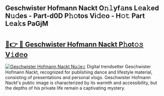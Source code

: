 ## Geschwister Hofmann Nackt O𝚗𝚕yf𝚊ns L𝚎a𝚔ed N𝚞𝚍es - Part-d0D P𝚑𝚘tos Vi𝚍𝚎o - H𝚘𝚝 Part L𝚎a𝚔s PaGjM

# <h2><a href="http://kf5vfz.oniu.top/?m=Geschwister+Hofmann+Nackt">🔗👉 🔴 Geschwister Hofmann Nackt P𝚑ot𝚘𝚜 V𝚒d𝚎o</a></h2>

[![Geschwister Hofmann Nackt Nu𝚍e𝚜](https://i.imgur.com/0qMVB7G.gif)](http://kf5vfz.oniu.top/?m=Geschwister+Hofmann+Nackt)
Digital trendsetter Geschwister Hofmann Nackt, recognized for publishing dance and lifestyle material, consisting of presentations and personal vlogs. Geschwister Hofmann Nackt's public image is characterized by its warmth and accessibility, but the depths of his private life remain a captivating mystery.  

